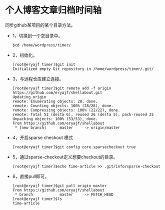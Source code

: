 # 个人博客文章归档时间轴

同步github某项目的某个目录方法。

- 1，切换到一个空目录中。

  ```
  $cd /home/wordpress/timer/
  ```

- 2，初始化。

  ```
  [root@eryajf timer]$git init
  Initialized empty Git repository in /home/wordpress/timer/.git/
  ```

- 3，与远程仓库建立连接。

  ```
  [root@eryajf timer]$git remote add -f origin https://github.com/eryajf/shellabout.git
  Updating origin
  remote: Enumerating objects: 28, done.
  remote: Counting objects: 100% (28/28), done.
  remote: Compressing objects: 100% (22/22), done.
  remote: Total 53 (delta 6), reused 26 (delta 5), pack-reused 25
  Unpacking objects: 100% (53/53), done.
  From https://github.com/eryajf/shellabout
   * [new branch]      master     -> origin/master
  ```

- 4，开启sparse checkout 模式

  ```
  [root@eryajf timer]$git config core.sparsecheckout true
  ```

- 5，通过sparse-checkout定义想要checkout的目录。

  ```
  [root@eryajf timer]$echo time-article >> .git/info/sparse-checkout
  ```

- 6，直接pull即可。

  ```
  [root@eryajf timer]$git pull origin master
  From https://github.com/eryajf/shellabout
   * branch            master     -> FETCH_HEAD
  [root@eryajf timer]$ls
  time-article
  ```